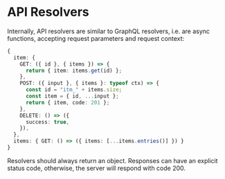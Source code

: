 # API Resolvers

Internally, API resolvers are similar to GraphQL resolvers,
i.e. are async functions, accepting request parameters and request context:

```ts
{
  item: {
    GET: ({ id }, { items }) => {
      return { item: items.get(id) };
    },
    POST: ({ input }, { items }: typeof ctx) => {
      const id = "itm_" + items.size;
      const item = { id, ...input };
      return { item, code: 201 };
    },
    DELETE: () => ({
      success: true,
    }),
  },
  items: { GET: () => ({ items: [...items.entries()] }) }
}
```

Resolvers should always return an object. Responses can have an explicit status code, otherwise, the server will respond with code 200.
